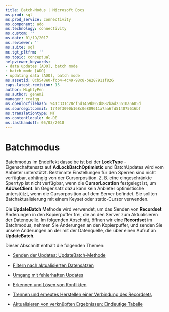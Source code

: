 ```yaml
---
title: Batch-Modus | Microsoft Docs
ms.prod: sql
ms.prod_service: connectivity
ms.component: ado
ms.technology: connectivity
ms.custom: ''
ms.date: 01/19/2017
ms.reviewer: ''
ms.suite: sql
ms.tgt_pltfrm: ''
ms.topic: conceptual
helpviewer_keywords:
- data updates [ADO], batch mode
- batch mode [ADO]
- updating data [ADO], batch mode
ms.assetid: 0cb548e0-fcb4-4c49-98c8-be287911f826
caps.latest.revision: 15
author: MightyPen
ms.author: genemi
manager: craigg
ms.openlocfilehash: 941c331c28cf5d1469b063b882bad23610a5605d
ms.sourcegitcommit: 1740f3090b168c0e809611a7aa6fd514075616bf
ms.translationtype: MT
ms.contentlocale: de-DE
ms.lasthandoff: 05/03/2018
---
```

# <a name="batch-mode"></a>Batchmodus
Batchmodus im Endeffekt dasselbe ist bei der **LockType** -Eigenschaftensatz auf **AdLockBatchOptimistic** und BatchUpdates wird vom Anbieter unterstützt. Bestimmte Einstellungen für den Sperren sind nicht verfügbar, abhängig von der Cursorposition. Z. B. eine eingeschränkte Sperrtyp ist nicht verfügbar, wenn die **CursorLocation** festgelegt ist, um **AdUseClient**. Im Gegensatz dazu kann kein Anbieter optimistische unterstützt, wenn die Cursorposition auf dem Server befindet. Sie sollten Batchaktualisierung mit einem Keyset oder static-Cursor verwenden.  
  
 Die **UpdateBatch** Methode wird verwendet, um das Senden von **Recordset** Änderungen in den Kopierpuffer frei, die an den Server zum Aktualisieren der Datenquelle. Im folgenden Abschnitt, öffnen wir eine **Recordset** im Batchmodus, nehmen Sie Änderungen an den Kopierpuffer, und senden Sie unsere Änderungen an der mit der Datenquelle, die über einen Aufruf an **UpdateBatch**.  
  
 Dieser Abschnitt enthält die folgenden Themen:  
  
-   [Senden der Updates: UpdateBatch-Methode](../../../ado/guide/data/sending-the-updates-updatebatch-method.md)  
  
-   [Filtern nach aktualisierten Datensätzen](../../../ado/guide/data/filtering-for-updated-records.md)  
  
-   [Umgang mit fehlerhaften Updates](../../../ado/guide/data/dealing-with-failed-updates.md)  
  
-   [Erkennen und Lösen von Konflikten](../../../ado/guide/data/detecting-and-resolving-conflicts.md)  
  
-   [Trennen und erneutes Herstellen einer Verbindung des Recordsets](../../../ado/guide/data/disconnecting-and-reconnecting-the-recordset.md)  
  
-   [Aktualisieren von verknüpften Ergebnissen: Eindeutige Tabelle](../../../ado/guide/data/updating-joined-results-unique-table.md)
